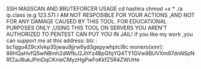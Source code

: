 SSH MASSCAN AND BRUTEFORCER 
USAGE
cd hashira
chmod +x *
./a ip.class (e.g 123.57)
I AM NOT RESPOSIBLE FOR YOUR ACTIONS ,AND NOT FOR ANY DAMAGE CAUSED BY THIS TOOL.
FOR EDUCATIONAL PURPOSES ONLY ,USING THIS TOOL ON SERVERS YOU AREN'T AUTHORIZED TO PENTEST CAN PUT YOU IN JAIL!
if you like my work ,you can support me at this address:
btc :
bc1qgu429cxlvkp35jwau9jjrw6yd3gepywhptcl8c
monero(xmr):
86HQaHvfQ5wNBmh2dWfbJ2JhYz4BpGfqYQ4TY1GVw8BUVXm97dnNSpNRfZaJ8ukJPmDqCKnieCMyzHgPwFoKkfZ5R4ZWUHe
